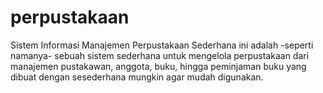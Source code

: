 # perpustakaan
Sistem Informasi Manajemen Perpustakaan Sederhana ini adalah -seperti namanya- sebuah sistem sederhana untuk mengelola perpustakaan dari manajemen pustakawan, anggota, buku, hingga peminjaman buku yang dibuat dengan sesederhana mungkin agar mudah digunakan.
